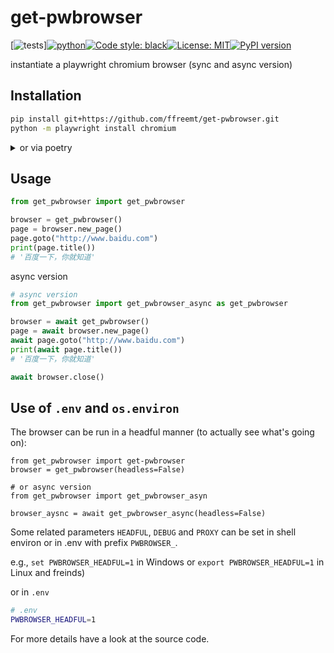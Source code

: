 # get-pwbrowser
<!--- get-pwbrowser  get_pwbrowser  get_pwbrowser get_pwbrowser --->
[![tests](https://github.com/ffreemt/get-pwbrowser/actions/workflows/routine-tests.yml/badge.svg)][![python](https://img.shields.io/static/v1?label=python+&message=3.7%2B&color=blue)](https://img.shields.io/static/v1?label=python+&message=3.7%2B&color=blue)[![Code style: black](https://img.shields.io/badge/code%20style-black-000000.svg)](https://github.com/psf/black)[![License: MIT](https://img.shields.io/badge/License-MIT-yellow.svg)](https://opensource.org/licenses/MIT)[![PyPI version](https://badge.fury.io/py/get_pwbrowser.svg)](https://badge.fury.io/py/get_pwbrowser)

instantiate a playwright chromium browser (sync and async version)

## Installation
```bash
pip install git+https://github.com/ffreemt/get-pwbrowser.git
python -m playwright install chromium
```
<details>
<summary>or via poetry</summary>
<code style="white-space:wrap;">
poetry add git+https://github.com/ffreemt/get-pwbrowser.git &&
python -m playwright install chromium
</code></details>

## Usage

```python
from get_pwbrowser import get_pwbrowser

browser = get_pwbrowser()
page = browser.new_page()
page.goto("http://www.baidu.com")
print(page.title())
# '百度一下，你就知道'
```

async version
```python
# async version
from get_pwbrowser import get_pwbrowser_async as get_pwbrowser

browser = await get_pwbrowser()
page = await browser.new_page()
await page.goto("http://www.baidu.com")
print(await page.title())
# '百度一下，你就知道'

await browser.close()
```

## Use of `.env` and `os.environ`
The browser can be run in a headful manner (to actually see what's going on):
```
from get_pwbrowser import get-pwbrowser
browser = get_pwbrowser(headless=False)

# or async version
from get_pwbrowser import get_pwbrowser_asyn

browser_aysnc = await get_pwbrowser_async(headless=False)
```

Some related parameters `HEADFUL`, `DEBUG` and `PROXY` can be set in shell environ or in .env with prefix `PWBROWSER_`.

e.g., `set PWBROWSER_HEADFUL=1` in Windows or `export PWBROWSER_HEADFUL=1` in Linux and freinds)

or in `.env`
```bash
# .env
PWBROWSER_HEADFUL=1
```

For more details have a look at the source code.